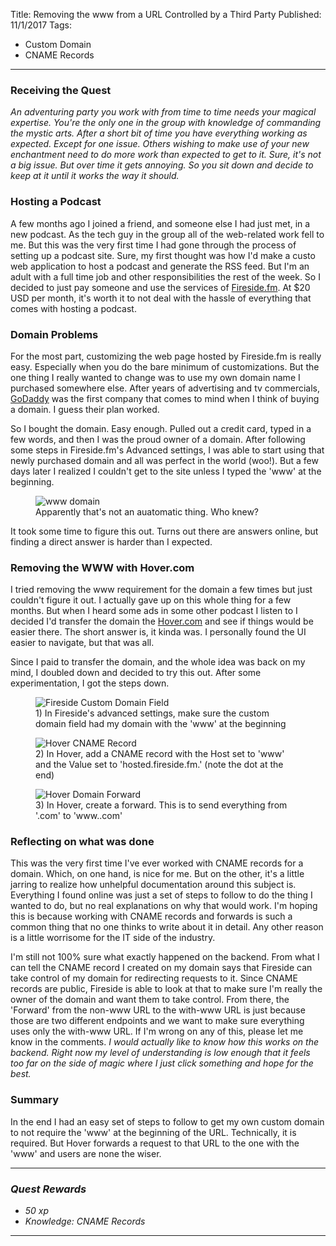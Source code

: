 Title: Removing the www from a URL Controlled by a Third Party
Published: 11/1/2017
Tags: 
- Custom Domain
- CNAME Records
---

### Receiving the Quest
*An adventuring party you work with from time to time needs your magical expertise. You're the only one in the group with knowledge of commanding the mystic arts. After a short bit of time you have everything working as expected. Except for one issue. Others wishing to make use of your new enchantment need to do more work than expected to get to it. Sure, it's not a big issue. But over time it gets annoying. So you sit down and decide to keep at it until it works the way it should.*

### Hosting a Podcast

A few months ago I joined a friend, and someone else I had just met, in a new podcast. As the tech guy in the group all of the web-related work fell to me. But this was the very first time I had gone through the process of setting up a podcast site. Sure, my first thought was how I'd make a custo web application to host a podcast and generate the RSS feed. But I'm an adult with a full time job and other responsibilities the rest of the week. So I decided to just pay someone and use the services of [Fireside.fm](https://fireside.fm/). At $20 USD per month, it's worth it to not deal with the hassle of everything that comes with hosting a podcast.

### Domain Problems

For the most part, customizing the web page hosted by Fireside.fm is really easy. Especially when you do the bare minimum of customizations. But the one thing I really wanted to change was to use my own domain name I purchased somewhere else. After years of advertising and tv commercials, [GoDaddy](https://www.godaddy.com/) was the first company that comes to mind when I think of buying a domain. I guess their plan worked.

So I bought the domain. Easy enough. Pulled out a credit card, typed in a few words, and then I was the proud owner of a domain. After following some steps in Fireside.fm's Advanced settings, I was able to start using that newly purchased domain and all was perfect in the world (woo!). But a few days later I realized I couldn't get to the site unless I typed the 'www' at the beginning.

<figure>
  <img src="__StorageSiteUrl__/Assets/Images/BlogPostImages/05/www-domain.png" alt="www domain" class="img-fluid">
  <figcaption>Apparently that's not an auatomatic thing. Who knew?</figcaption>
</figure>

It took some time to figure this out. Turns out there are answers online, but finding a direct answer is harder than I expected.

### Removing the WWW with Hover.com

I tried removing the www requirement for the domain a few times but just couldn't figure it out. I actually gave up on this whole thing for a few months. But when I heard some ads in some other podcast I listen to I decided I'd transfer the domain the [Hover.com](https://www.hover.com/) and see if things would be easier there. The short answer is, it kinda was. I personally found the UI easier to navigate, but that was all.

Since I paid to transfer the domain, and the whole idea was back on my mind, I doubled down and decided to try this out. After some experimentation, I got the steps down.

<figure>
  <img src="__StorageSiteUrl__/Assets/Images/BlogPostImages/05/fireside-custom-domain-field.png" alt="Fireside Custom Domain Field" class="img-fluid">
  <figcaption>1) In Fireside's advanced settings, make sure the custom domain field had my domain with the 'www' at the beginning</figcaption>
</figure>

<figure>
  <img src="__StorageSiteUrl__/Assets/Images/BlogPostImages/05/hover-cname-record.png" alt="Hover CNAME Record" class="img-fluid">
  <figcaption>2) In Hover, add a CNAME record with the Host set to 'www' and the Value set to 'hosted.fireside.fm.' (note the dot at the end)</figcaption>
</figure>

<figure>
  <img src="__StorageSiteUrl__/Assets/Images/BlogPostImages/05/hover-domain-forward.png" alt="Hover Domain Forward" class="img-fluid">
  <figcaption>3) In Hover, create a forward. This is to send everything from '<MyDomain>.com' to 'www.<MyDomain>.com'</figcaption>
</figure>

### Reflecting on what was done

This was the very first time I've ever worked with CNAME records for a domain. Which, on one hand, is nice for me. But on the other, it's a little jarring to realize how unhelpful documentation around this subject is. Everything I found online was just a set of steps to follow to do the thing I wanted to do, but no real explanations on why that would work. I'm hoping this is because working with CNAME records and forwards is such a common thing that no one thinks to write about it in detail. Any other reason is a little worrisome for the IT side of the industry.

I'm still not 100% sure what exactly happened on the backend. From what I can tell the CNAME record I created on my domain says that Fireside can take control of my domain for redirecting requests to it. Since CNAME records are public, Fireside is able to look at that to make sure I'm really the owner of the domain and want them to take control. From there, the 'Forward' from the non-www URL to the with-www URL is just because those are two different endpoints and we want to make sure everything uses only the with-www URL. If I'm wrong on any of this, please let me know in the comments. *I would actually like to know how this works on the backend. Right now my level of understanding is low enough that it feels too far on the side of magic where I just click something and hope for the best.*

### Summary

In the end I had an easy set of steps to follow to get my own custom domain to not require the 'www' at the beginning of the URL. Technically, it is required. But Hover forwards a request to that URL to the one with the 'www' and users are none the wiser.

---
### *Quest Rewards*
- *50 xp*
- *Knowledge: CNAME Records*
---
